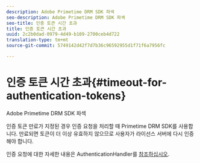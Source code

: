 ```yaml
---
description: Adobe Primetime DRM SDK 파섹
seo-description: Adobe Primetime DRM SDK 파섹
seo-title: 인증 토큰 시간 초과
title: 인증 토큰 시간 초과
uuid: 2c2b0dad-0979-4d49-b109-2700ceb4d722
translation-type: tm+mt
source-git-commit: 5749142d42f7d7b36c96592955d1f71f6a7956fc

---
```



# 인증 토큰 시간 초과{#timeout-for-authentication-tokens}

Adobe Primetime DRM SDK 파섹

인증 토큰 만료가 지정된 경우 인증 요청을 처리할 때 Primetime DRM SDK를 사용합니다. 만료되면 토큰이 더 이상 유효하지 않으므로 사용자가 라이선스 서버에 다시 인증해야 합니다.

인증 요청에 대한 자세한 내용은 AuthenticationHandler를 [참조하십시오](https://help.adobe.com/en_US/primetime/api/drm-apis/server/javadocs-flashaccess-pro/com/adobe/flashaccess/sdk/protocol/authentication/AuthenticationHandler.html).
